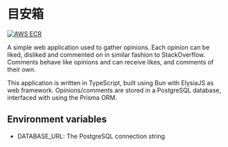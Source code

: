 # 目安箱

[![AWS ECR](https://img.shields.io/badge/AWS%20ECR-meyasubako-blue)](https://gallery.ecr.aws/jtekt-corporation/meyasubako)

A simple web application used to gather opinions. Each opinion can be liked, disliked and commented on in similar fashion to StackOverflow. Comments behave like opinions and can receive likes, and comments of their own.

This application is written in TypeScript, built using Bun with ElysiaJS as web framework.
Opinions/comments are stored in a PostgreSQL database, interfaced with using the Prisma ORM.

## Environment variables

- DATABASE_URL: The PostgreSQL connection string
